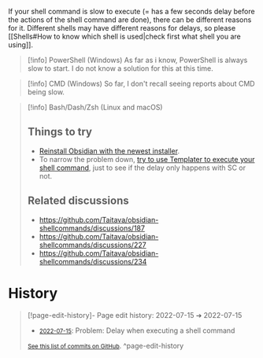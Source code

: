If your shell command is slow to execute (= has a few seconds delay before the actions of the shell command are done), there can be different reasons for it. Different shells may have different reasons for delays, so please [[Shells#How to know which shell is used|check first what shell you are using]].

> [!info] PowerShell (Windows)
> As far as i know, PowerShell is always slow to start. I do not know a solution for this at this time.

> [!info] CMD (Windows)
> So far, I don't recall seeing reports about CMD being slow.

> [!info] Bash/Dash/Zsh (Linux and macOS)
> ## Things to try
> - [Reinstall Obsidian with the newest installer](https://github.com/Taitava/obsidian-shellcommands/discussions/227).
> - To narrow the problem down, [try to use Templater to execute your shell command](https://github.com/Taitava/obsidian-shellcommands/discussions/187#discussioncomment-2431781), just to see if the delay only happens with SC or not.
> ## Related discussions
> - https://github.com/Taitava/obsidian-shellcommands/discussions/187
> - https://github.com/Taitava/obsidian-shellcommands/discussions/227
> - https://github.com/Taitava/obsidian-shellcommands/discussions/234

# History


> [!page-edit-history]- Page edit history: 2022-07-15 &#10132; 2022-07-15
> - [<small>2022-07-15</small>](https://github.com/Taitava/obsidian-shellcommands-documentation/commit/104c1229f4ecd7b84de0e1a795b90ccc0806c534): Problem: Delay when executing a shell command
> 
> [<small>See this list of commits on GitHub</small>](https://github.com/Taitava/obsidian-shellcommands-documentation/commits/main/./Problems/Delay%20when%20executing%20a%20shell%20command.md).
> ^page-edit-history